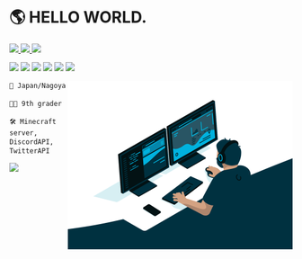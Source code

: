 <h1>🌎 HELLO WORLD.</h1>

<a href="https://fish.niziebi.com/discord">
    <img src="https://img.shields.io/badge/Cocoa--Niziebi%234848-%23555555?style=for-the-badge&logo=discord&logoColor=white&labelColor=%235865f2">
</a>
<a href="https://twitter.com/cocoa_niziebi">
    <img src="https://img.shields.io/badge/cocoa_niziebi-%23555555?style=for-the-badge&logo=twitter&logoColor=white&labelColor=%231da1f2">
</a>
<a href="https://live.xbox.com/Profile?Gamertag=NiziebiGames">
    <img src="https://img.shields.io/badge/NiziebiGames-%23555555?style=for-the-badge&logo=xbox&logoColor=white&labelColor=%23107C10">
</a>

<p>
    <img src="https://img.shields.io/badge/html5-%23E34F26?style=for-the-badge&logo=html5&logoColor=white">
    <img src="https://img.shields.io/badge/css3-%231572B6?style=for-the-badge&logo=css3&logoColor=white">
    <img src="https://img.shields.io/badge/javascript-%23323330?style=for-the-badge&logo=javascript&logoColor=%23F7DF1E">
    <img src="https://img.shields.io/badge/node.js-6DA55F?style=for-the-badge&logo=node.js&logoColor=white">
    <img src="https://img.shields.io/badge/php-%23777BB4?style=for-the-badge&logo=php&logoColor=white">
    <img src="https://img.shields.io/badge/java-%23ED8B00?style=for-the-badge&logo=java&logoColor=white">
</p>

<img src="https://raw.githubusercontent.com/niziebi/niziebi/main/code.gif?raw=true" width="400px" align="right">

<pre><code>🗾 Japan/Nagoya

🧑‍🎓 9th grader

🛠️ Minecraft server, DiscordAPI, TwitterAPI
</code></pre>

<img src="https://github-readme-stats.vercel.app/api?username=niziebi&count_private=true&show_icons=true&theme=tokyonight" width="390px">